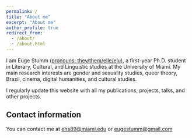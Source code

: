 ```yaml
---
permalink: /
title: "About me"
excerpt: "About me"
author_profile: true
redirect_from: 
  - /about/
  - /about.html
---
```

I am Euge Stumm [(pronouns: they/them/elle/elu)](https://studentaffairs.howard.edu/diversity-inclusion/lgbtq-resources/pronouns#:~:text=We%20want%20Howard%20to%20be,opportunity%20to%20share%20their%20pronouns.), a first-year Ph.D. student in Literary, Cultural, and Linguistic studies at the University of Miami. My main research interests are gender and sexuality studies, queer theory, Brazil, cinema, digital humanities, and cultural studies. 

I regularly update this website with all my publications, projects, talks, and other projects. 

## Contact information

You can contact me at [ehs89@miami.edu](mailto:ehs89@miami.edu) or [eugestumm@gmail.com](mailto:eugestumm@gmail.com)

